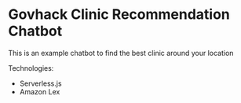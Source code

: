 # Govhack Clinic Recommendation Chatbot

This is an example chatbot to find the best clinic around your location

Technologies:
* Serverless.js
* Amazon Lex
